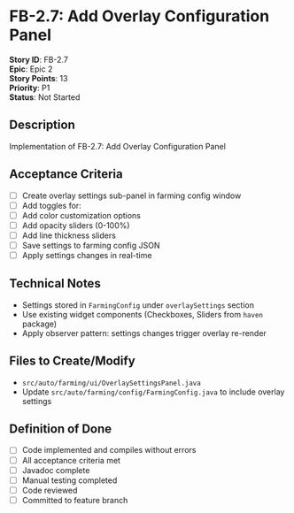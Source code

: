 # FB-2.7: Add Overlay Configuration Panel

**Story ID**: FB-2.7  
**Epic**: Epic 2  
**Story Points**: 13  
**Priority**: P1  
**Status**: Not Started  

## Description
Implementation of FB-2.7: Add Overlay Configuration Panel

## Acceptance Criteria
- [ ] Create overlay settings sub-panel in farming config window
- [ ] Add toggles for:
- [ ] Add color customization options
- [ ] Add opacity sliders (0-100%)
- [ ] Add line thickness sliders
- [ ] Save settings to farming config JSON
- [ ] Apply settings changes in real-time

## Technical Notes
- Settings stored in `FarmingConfig` under `overlaySettings` section
- Use existing widget components (Checkboxes, Sliders from `haven` package)
- Apply observer pattern: settings changes trigger overlay re-render

## Files to Create/Modify
- `src/auto/farming/ui/OverlaySettingsPanel.java`
- Update `src/auto/farming/config/FarmingConfig.java` to include overlay settings

## Definition of Done
- [ ] Code implemented and compiles without errors
- [ ] All acceptance criteria met
- [ ] Javadoc complete
- [ ] Manual testing completed
- [ ] Code reviewed
- [ ] Committed to feature branch
